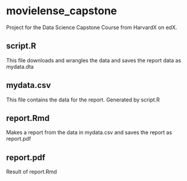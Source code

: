 # movielense_capstone
Project for the Data Science Capstone Course from HarvardX on edX.

## script.R
This file downloads and wrangles the data and saves the report data as mydata.dta

## mydata.csv
This file contains the data for the report. Generated by script.R

## report.Rmd
Makes a report from the data in mydata.csv and saves the report as report.pdf

## report.pdf
Result of report.Rmd
